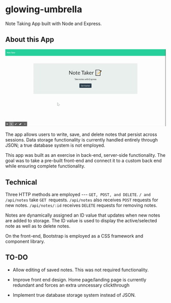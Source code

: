 # glowing-umbrella

Note Taking App built with Node and Express.

## About this App

![Functionality Demo](https://github.com/magiama9/glowing-umbrella/blob/master/demo/note-taker-demo.gif)

The app allows users to write, save, and delete notes that persist across sessions. Data storage functionality is currently handled entirely through JSON; a true database system is not employed.

This app was built as an exercise in back-end, server-side functionality. The goal was to take a pre-built front-end and connect it to a custom back end while ensuring complete functionality.

## Technical

Three HTTP methods are employed --- `GET, POST, and DELETE`. `/ and /api/notes` take `GET `requests. `/api/notes` also receives `POST` requests for new notes. `/api/notes/:id` receives `DELETE` requests for removing notes.

Notes are dynamically assigned an ID value that updates when new notes are added to storage. The ID value is used to display the active/selected note as well as to delete notes.

On the front-end, Bootstrap is employed as a CSS framework and component library.


## TO-DO

  * Allow editing of saved notes. This was not required functionality.

  * Improve front end design. Home page/landing page is currently redundant and forces an extra unncessary clickthrough

  * Implement true database storage system instead of JSON.